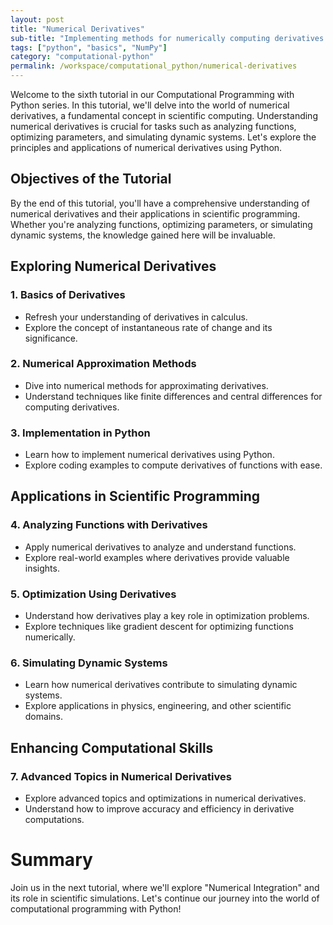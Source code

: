 ```yaml
---
layout: post
title: "Numerical Derivatives"
sub-title: "Implementing methods for numerically computing derivatives and their applications."
tags: ["python", "basics", "NumPy"]
category: "computational-python"
permalink: /workspace/computational_python/numerical-derivatives
---
```


Welcome to the sixth tutorial in our Computational Programming with Python series. In this tutorial, we'll delve into the world of numerical derivatives, a fundamental concept in scientific computing. Understanding numerical derivatives is crucial for tasks such as analyzing functions, optimizing parameters, and simulating dynamic systems. Let's explore the principles and applications of numerical derivatives using Python.

## Objectives of the Tutorial

By the end of this tutorial, you'll have a comprehensive understanding of numerical derivatives and their applications in scientific programming. Whether you're analyzing functions, optimizing parameters, or simulating dynamic systems, the knowledge gained here will be invaluable. 

## Exploring Numerical Derivatives

### 1. Basics of Derivatives
   - Refresh your understanding of derivatives in calculus.
   - Explore the concept of instantaneous rate of change and its significance.

### 2. Numerical Approximation Methods
   - Dive into numerical methods for approximating derivatives.
   - Understand techniques like finite differences and central differences for computing derivatives.

### 3. Implementation in Python
   - Learn how to implement numerical derivatives using Python.
   - Explore coding examples to compute derivatives of functions with ease.

## Applications in Scientific Programming

### 4. Analyzing Functions with Derivatives
   - Apply numerical derivatives to analyze and understand functions.
   - Explore real-world examples where derivatives provide valuable insights.

### 5. Optimization Using Derivatives
   - Understand how derivatives play a key role in optimization problems.
   - Explore techniques like gradient descent for optimizing functions numerically.

### 6. Simulating Dynamic Systems
   - Learn how numerical derivatives contribute to simulating dynamic systems.
   - Explore applications in physics, engineering, and other scientific domains.

## Enhancing Computational Skills

### 7. Advanced Topics in Numerical Derivatives
   - Explore advanced topics and optimizations in numerical derivatives.
   - Understand how to improve accuracy and efficiency in derivative computations.


# Summary

Join us in the next tutorial, where we'll explore "Numerical Integration" and its role in scientific simulations. Let's continue our journey into the world of computational programming with Python!